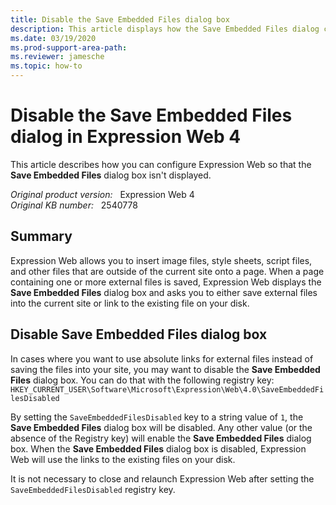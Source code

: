 ```yaml
---
title: Disable the Save Embedded Files dialog box
description: This article displays how the Save Embedded Files dialog can be disabled.
ms.date: 03/19/2020
ms.prod-support-area-path: 
ms.reviewer: jamesche
ms.topic: how-to
---
```

# Disable the Save Embedded Files dialog in Expression Web 4

This article describes how you can configure Expression Web so that the **Save Embedded Files** dialog box isn't displayed.

_Original product version:_ &nbsp; Expression Web 4  
_Original KB number:_ &nbsp; 2540778

## Summary

Expression Web allows you to insert image files, style sheets, script files, and other files that are outside of the current site onto a page. When a page containing one or more external files is saved, Expression Web displays the **Save Embedded Files** dialog box and asks you to either save external files into the current site or link to the existing file on your disk.

## Disable Save Embedded Files dialog box

In cases where you want to use absolute links for external files instead of saving the files into your site, you may want to disable the **Save Embedded Files** dialog box. You can do that with the following registry key:  
`HKEY_CURRENT_USER\Software\Microsoft\Expression\Web\4.0\SaveEmbeddedFilesDisabled`

By setting the `SaveEmbeddedFilesDisabled` key to a string value of `1`, the **Save Embedded Files** dialog box will be disabled. Any other value (or the absence of the Registry key) will enable the **Save Embedded Files** dialog box. When the **Save Embedded Files** dialog box is disabled, Expression Web will use the links to the existing files on your disk.

It is not necessary to close and relaunch Expression Web after setting the `SaveEmbeddedFilesDisabled` registry key.
